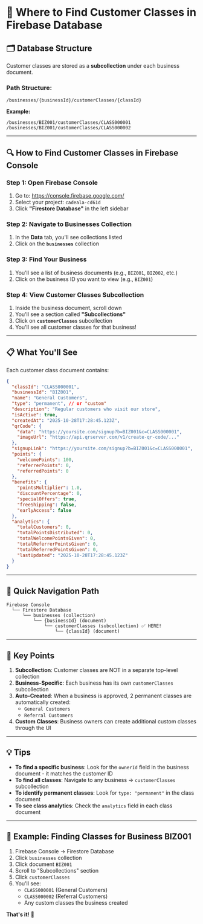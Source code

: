 # 📍 Where to Find Customer Classes in Firebase Database

## 🗂️ **Database Structure**

Customer classes are stored as a **subcollection** under each business document.

### **Path Structure:**
```
/businesses/{businessId}/customerClasses/{classId}
```

**Example:**
```
/businesses/BIZ001/customerClasses/CLASS000001
/businesses/BIZ001/customerClasses/CLASS000002
```

---

## 🔍 **How to Find Customer Classes in Firebase Console**

### **Step 1: Open Firebase Console**
1. Go to: https://console.firebase.google.com/
2. Select your project: `cadeala-cd61d`
3. Click **"Firestore Database"** in the left sidebar

### **Step 2: Navigate to Businesses Collection**
1. In the **Data** tab, you'll see collections listed
2. Click on the **`businesses`** collection

### **Step 3: Find Your Business**
1. You'll see a list of business documents (e.g., `BIZ001`, `BIZ002`, etc.)
2. Click on the business ID you want to view (e.g., `BIZ001`)

### **Step 4: View Customer Classes Subcollection**
1. Inside the business document, scroll down
2. You'll see a section called **"Subcollections"**
3. Click on **`customerClasses`** subcollection
4. You'll see all customer classes for that business!

---

## 📋 **What You'll See**

Each customer class document contains:

```json
{
  "classId": "CLASS000001",
  "businessId": "BIZ001",
  "name": "General Customers",
  "type": "permanent", // or "custom"
  "description": "Regular customers who visit our store",
  "isActive": true,
  "createdAt": "2025-10-28T17:28:45.123Z",
  "qrCode": {
    "data": "https://yoursite.com/signup?b=BIZ001&c=CLASS000001",
    "imageUrl": "https://api.qrserver.com/v1/create-qr-code/..."
  },
  "signupLink": "https://yoursite.com/signup?b=BIZ001&c=CLASS000001",
  "points": {
    "welcomePoints": 100,
    "referrerPoints": 0,
    "referredPoints": 0
  },
  "benefits": {
    "pointsMultiplier": 1.0,
    "discountPercentage": 0,
    "specialOffers": true,
    "freeShipping": false,
    "earlyAccess": false
  },
  "analytics": {
    "totalCustomers": 0,
    "totalPointsDistributed": 0,
    "totalWelcomePointsGiven": 0,
    "totalReferrerPointsGiven": 0,
    "totalReferredPointsGiven": 0,
    "lastUpdated": "2025-10-28T17:28:45.123Z"
  }
}
```

---

## 🎯 **Quick Navigation Path**

```
Firebase Console
  └── Firestore Database
      └── businesses (collection)
          └── {businessId} (document)
              └── customerClasses (subcollection) ✅ HERE!
                  └── {classId} (document)
```

---

## 🔑 **Key Points**

1. **Subcollection**: Customer classes are NOT in a separate top-level collection
2. **Business-Specific**: Each business has its own `customerClasses` subcollection
3. **Auto-Created**: When a business is approved, 2 permanent classes are automatically created:
   - `General Customers`
   - `Referral Customers`
4. **Custom Classes**: Business owners can create additional custom classes through the UI

---

## 💡 **Tips**

- **To find a specific business**: Look for the `ownerId` field in the business document - it matches the customer ID
- **To find all classes**: Navigate to any business → `customerClasses` subcollection
- **To identify permanent classes**: Look for `type: "permanent"` in the class document
- **To see class analytics**: Check the `analytics` field in each class document

---

## 🚀 **Example: Finding Classes for Business BIZ001**

1. Firebase Console → Firestore Database
2. Click `businesses` collection
3. Click document `BIZ001`
4. Scroll to "Subcollections" section
5. Click `customerClasses`
6. You'll see:
   - `CLASS000001` (General Customers)
   - `CLASS000002` (Referral Customers)
   - Any custom classes the business created

**That's it!** 🎉

